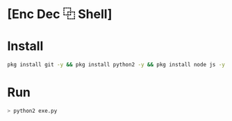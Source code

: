 # [Enc Dec ⿻ Shell]


# Install
```sh 
pkg install git -y && pkg install python2 -y && pkg install node js -y && npm install -g bash-obfuscate && git clone https://github.com/TheGetsuzoThunder/EncDecShell
```
# Run
```sh
> python2 exe.py
```
